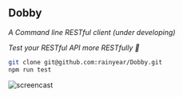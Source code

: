 Dobby
---

_A Command line RESTful client (under developing)_

_Test your RESTful API more RESTfully :beer:_

```sh
git clone git@github.com:rainyear/Dobby.git
npm run test
```

![screencast](screencast/screencast-1.png)
